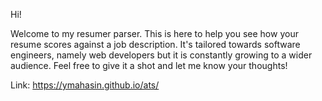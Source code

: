 Hi!

Welcome to my resumer parser. This is here to help you see how your resume scores against a job description. It's tailored towards software engineers, namely web developers but it is constantly growing to a wider audience. Feel free to give it a shot and let me know your thoughts!

Link: https://ymahasin.github.io/ats/
